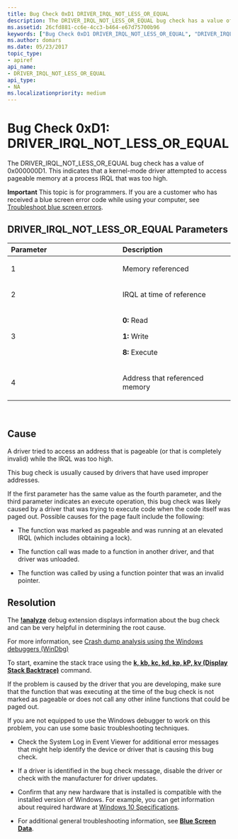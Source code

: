 ```yaml
---
title: Bug Check 0xD1 DRIVER_IRQL_NOT_LESS_OR_EQUAL
description: The DRIVER_IRQL_NOT_LESS_OR_EQUAL bug check has a value of 0x000000D1. This indicates that a kernel-mode driver attempted to access pageable memory at a process IRQL that was too high.
ms.assetid: 26cfd881-cc6e-4cc3-b464-e67d75700b96
keywords: ["Bug Check 0xD1 DRIVER_IRQL_NOT_LESS_OR_EQUAL", "DRIVER_IRQL_NOT_LESS_OR_EQUAL"]
ms.author: domars
ms.date: 05/23/2017
topic_type:
- apiref
api_name:
- DRIVER_IRQL_NOT_LESS_OR_EQUAL
api_type:
- NA
ms.localizationpriority: medium
---
```


# Bug Check 0xD1: DRIVER\_IRQL\_NOT\_LESS\_OR\_EQUAL


The DRIVER\_IRQL\_NOT\_LESS\_OR\_EQUAL bug check has a value of 0x000000D1. This indicates that a kernel-mode driver attempted to access pageable memory at a process IRQL that was too high.

**Important** This topic is for programmers. If you are a customer who has received a blue screen error code while using your computer, see [Troubleshoot blue screen errors](http://windows.microsoft.com/windows-10/troubleshoot-blue-screen-errors).

## DRIVER\_IRQL\_NOT\_LESS\_OR\_EQUAL Parameters


<table>
<colgroup>
<col width="50%" />
<col width="50%" />
</colgroup>
<thead>
<tr class="header">
<th align="left">Parameter</th>
<th align="left">Description</th>
</tr>
</thead>
<tbody>
<tr class="odd">
<td align="left"><p>1</p></td>
<td align="left"><p>Memory referenced</p></td>
</tr>
<tr class="even">
<td align="left"><p>2</p></td>
<td align="left"><p>IRQL at time of reference</p></td>
</tr>
<tr class="odd">
<td align="left"><p>3</p></td>
<td align="left"><p><strong>0:</strong> Read</p>
<p><strong>1:</strong> Write</p>
<p><strong>8:</strong> Execute</p></td>
</tr>
<tr class="even">
<td align="left"><p>4</p></td>
<td align="left"><p>Address that referenced memory</p></td>
</tr>
</tbody>
</table>

 

Cause
-----

A driver tried to access an address that is pageable (or that is completely invalid) while the IRQL was too high.

This bug check is usually caused by drivers that have used improper addresses.

If the first parameter has the same value as the fourth parameter, and the third parameter indicates an execute operation, this bug check was likely caused by a driver that was trying to execute code when the code itself was paged out. Possible causes for the page fault include the following:

-   The function was marked as pageable and was running at an elevated IRQL (which includes obtaining a lock).

-   The function call was made to a function in another driver, and that driver was unloaded.

-   The function was called by using a function pointer that was an invalid pointer.

Resolution
----------

The [**!analyze**](-analyze.md) debug extension displays information about the bug check and can be very helpful in determining the root cause.

For more information, see [Crash dump analysis using the Windows debuggers (WinDbg)](crash-dump-files.md)

To start, examine the stack trace using the [**k, kb, kc, kd, kp, kP, kv (Display Stack Backtrace)**](k--kb--kc--kd--kp--kp--kv--display-stack-backtrace-.md) command.

If the problem is caused by the driver that you are developing, make sure that the function that was executing at the time of the bug check is not marked as pageable or does not call any other inline functions that could be paged out.

If you are not equipped to use the Windows debugger to work on this problem, you can use some basic troubleshooting techniques.

-   Check the System Log in Event Viewer for additional error messages that might help identify the device or driver that is causing this bug check.

-   If a driver is identified in the bug check message, disable the driver or check with the manufacturer for driver updates.

-   Confirm that any new hardware that is installed is compatible with the installed version of Windows. For example, you can get information about required hardware at [Windows 10 Specifications](https://www.microsoft.com/windows/windows-10-specifications).

-   For additional general troubleshooting information, see [**Blue Screen Data**](blue-screen-data.md).

 

 




